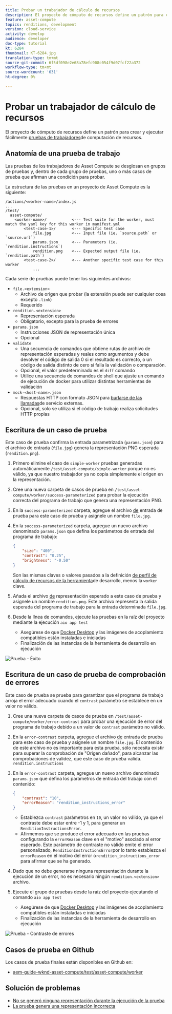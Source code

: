 ```yaml
---
title: Probar un trabajador de cálculo de recursos
description: El proyecto de cómputo de recursos define un patrón para crear y ejecutar fácilmente pruebas de los trabajadores de cómputo de recursos.
feature: asset-compute
topics: renditions, development
version: cloud-service
activity: develop
audience: developer
doc-type: tutorial
kt: 6284
thumbnail: KT-6284.jpg
translation-type: tm+mt
source-git-commit: 6f5df098e2e68a78efc908c054f9d07fcf22a372
workflow-type: tm+mt
source-wordcount: '631'
ht-degree: 0%

---
```



# Probar un trabajador de cálculo de recursos

El proyecto de cómputo de recursos define un patrón para crear y ejecutar fácilmente [pruebas de trabajadores](https://docs.adobe.com/content/help/en/asset-compute/using/extend/test-custom-application.html)de computación de recursos.

## Anatomía de una prueba de trabajo

Las pruebas de los trabajadores de Asset Compute se desglosan en grupos de pruebas y, dentro de cada grupo de pruebas, uno o más casos de prueba que afirman una condición para probar.

La estructura de las pruebas en un proyecto de Asset Compute es la siguiente:

```
/actions/<worker-name>/index.js
...
/test/
  asset-compute/
    <worker-name>/           <--- Test suite for the worker, must match the yaml key for this worker in manifest.yml
        <test-case-1>/       <--- Specific test case 
            file.jpg         <--- Input file (ie. `source.path` or `source.url`)
            params.json      <--- Parameters (ie. `rendition.instructions`)
            rendition.png    <--- Expected output file (ie. `rendition.path`)
        <test-case-2>/       <--- Another specific test case for this worker
            ...
```

Cada serie de pruebas puede tener los siguientes archivos:

+ `file.<extension>`
   + Archivo de origen que probar (la extensión puede ser cualquier cosa excepto `.link`)
   + Requerido
+ `rendition.<extension>`
   + Representación esperada
   + Obligatorio, excepto para la prueba de errores
+ `params.json`
   + Instrucciones JSON de representación única
   + Opcional
+ `validate`
   + Una secuencia de comandos que obtiene rutas de archivo de representación esperadas y reales como argumentos y debe devolver el código de salida 0 si el resultado es correcto, o un código de salida distinto de cero si falla la validación o comparación.
   + Opcional, el valor predeterminado es el `diff` comando
   + Utilice una secuencia de comandos de shell que ajuste un comando de ejecución de docker para utilizar distintas herramientas de validación
+ `mock-<host-name>.json`
   + Respuestas HTTP con formato JSON para [burlarse de las llamadas](https://www.mock-server.com/mock_server/creating_expectations.html)de servicio externas.
   + Opcional, solo se utiliza si el código de trabajo realiza solicitudes HTTP propias

## Escritura de un caso de prueba

Este caso de prueba confirma la entrada parametrizada (`params.json`) para el archivo de entrada (`file.jpg`) genera la representación PNG esperada (`rendition.png`).

1. Primero elimine el caso de `simple-worker` pruebas generadas automáticamente `/test/asset-compute/simple-worker` porque no es válido, ya que nuestro trabajador ya no copia simplemente el origen en la representación.
1. Cree una nueva carpeta de casos de prueba en `/test/asset-compute/worker/success-parameterized` para probar la ejecución correcta del programa de trabajo que genera una representación PNG.
1. En la `success-parameterized` carpeta, agregue el archivo [de](./assets/test/success-parameterized/file.jpg) entrada de prueba para este caso de prueba y asígnele un nombre `file.jpg`.
1. En la `success-parameterized` carpeta, agregue un nuevo archivo denominado `params.json` que defina los parámetros de entrada del programa de trabajo:

   ```json
   { 
       "size": "400",
       "contrast": "0.25",
       "brightness": "-0.50"
   }
   ```
   Son las mismas claves o valores pasados a la definición [de perfil de cálculo de recursos de la herramienta](../develop/development-tool.md)de desarrollo, menos la `worker` clave.
1. Añada el archivo [de](./assets/test/success-parameterized/rendition.png) representación esperado a este caso de prueba y asígnele un nombre `rendition.png`. Este archivo representa la salida esperada del programa de trabajo para la entrada determinada `file.jpg`.
1. Desde la línea de comandos, ejecute las pruebas en la raíz del proyecto mediante la ejecución `aio app test`
   + Asegúrese de que [Docker Desktop](../set-up/development-environment.md#docker) y las imágenes de acoplamiento compatibles están instaladas e iniciadas
   + Finalización de las instancias de la herramienta de desarrollo en ejecución

![Prueba - Éxito ](./assets/test/success-parameterized/result.png)

## Escritura de un caso de prueba de comprobación de errores

Este caso de prueba se prueba para garantizar que el programa de trabajo arroja el error adecuado cuando el `contrast` parámetro se establece en un valor no válido.

1. Cree una nueva carpeta de casos de prueba en `/test/asset-compute/worker/error-contrast` para probar una ejecución de error del programa de trabajo debido a un valor de `contrast` parámetro no válido.
1. En la `error-contrast` carpeta, agregue el archivo [de](./assets/test/error-contrast/file.jpg) entrada de prueba para este caso de prueba y asígnele un nombre `file.jpg`. El contenido de este archivo no es importante para esta prueba, sólo necesita existir para superar la comprobación de &quot;Origen dañado&quot;, para alcanzar las comprobaciones de validez, que este caso de prueba valida. `rendition.instructions`
1. En la `error-contrast` carpeta, agregue un nuevo archivo denominado `params.json` que defina los parámetros de entrada del trabajo con el contenido:

   ```json
   {
       "contrast": "10",
       "errorReason": "rendition_instructions_error"
   }
   ```

   + Establezca `contrast` parámetros en `10`, un valor no válido, ya que el contraste debe estar entre -1 y 1, para generar un `RenditionInstructionsError`.
   + Afirmemos que se produce el error adecuado en las pruebas configurando la `errorReason` clave en el &quot;motivo&quot; asociado al error esperado. Este parámetro de contraste no válido emite el error [](../develop/worker.md#errors)personalizado, `RenditionInstructionsError`por lo tanto establezca el `errorReason` en el motivo del error o`rendition_instructions_error` para afirmar que se ha generado.

1. Dado que no debe generarse ninguna representación durante la ejecución de un error, no es necesario ningún `rendition.<extension>` archivo.
1. Ejecute el grupo de pruebas desde la raíz del proyecto ejecutando el comando `aio app test`
   + Asegúrese de que [Docker Desktop](../set-up/development-environment.md#docker) y las imágenes de acoplamiento compatibles están instaladas e iniciadas
   + Finalización de las instancias de la herramienta de desarrollo en ejecución

![Prueba - Contraste de errores](./assets/test/error-contrast/result.png)

## Casos de prueba en Github

Los casos de prueba finales están disponibles en Github en:

+ [aem-guide-wknd-asset-compute/test/asset-compute/worker](https://github.com/adobe/aem-guides-wknd-asset-compute/tree/master/test/asset-compute/worker)

## Solución de problemas

+ [No se generó ninguna representación durante la ejecución de la prueba](../troubleshooting.md#test-no-rendition-generated)
+ [La prueba genera una representación incorrecta](../troubleshooting.md#tests-generates-incorrect-rendition)

